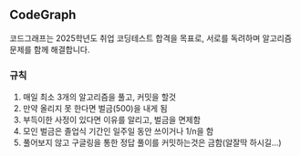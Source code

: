 ## CodeGraph
코드그래프는 2025학년도 취업 코딩테스트 합격을 목표로, 서로를 독려하며 알고리즘 문제를 함께 해결합니다.

### 규칙
1. 매일 최소 3개의 알고리즘을 풀고, 커밋을 할것
2. 만약 올리지 못 한다면 벌금(500)을 내게 됨
3. 부득이한 사정이 있다면 이유를 알리고, 벌금을 면제함
4. 모인 벌금은 졸업식 기간인 일주일 동안 쓰이거나 1/n을 함
5. 풀어보지 않고 구글링을 통한 정답 풀이를 커밋하는것은 금함(알잘딱 하시길...)
